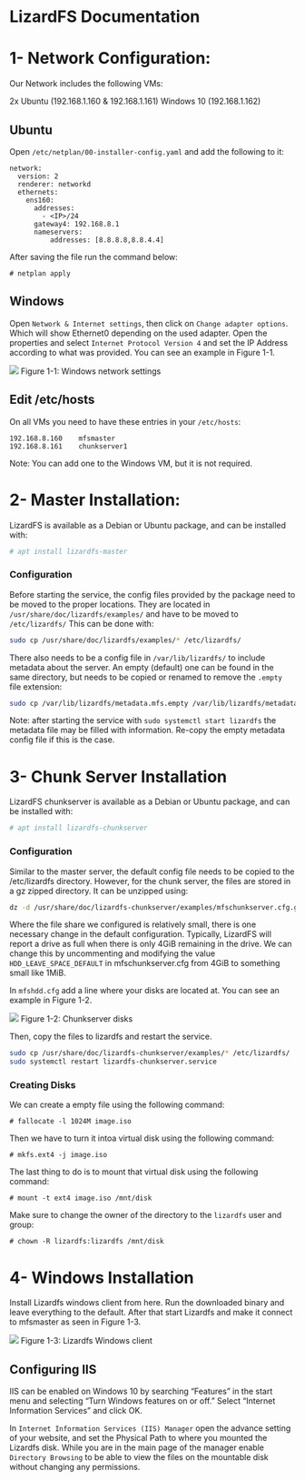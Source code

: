 # LizardFS Documentation



# 1- Network Configuration:
Our Network includes the following VMs:

2x Ubuntu (192.168.1.160 & 192.168.1.161)
Windows 10 (192.168.1.162)

## Ubuntu

Open `/etc/netplan/00-installer-config.yaml` and add the following to it:

```
network:
  version: 2
  renderer: networkd
  ethernets:
    ens160:
      addresses:
        - <IP>/24
      gateway4: 192.168.8.1
      nameservers:
          addresses: [8.8.8.8,8.8.4.4]
```
After saving the file run the command below:
```
# netplan apply
```

## Windows

Open `Network & Internet settings`, then click on `Change adapter options`. Which will show Ethernet0 depending on the used adapter. Open the properties and select `Internet Protocol Version 4` and set the IP Address according to what was provided. You can see an  example in Figure 1-1.


![](https://github.com/HusseinM5/tech-journal/blob/main/SYS265/DFSProject/imgs/image1.png)
Figure 1-1: Windows network settings



## Edit /etc/hosts

On all VMs you need to have these entries in your `/etc/hosts`:

```
192.168.8.160    mfsmaster
192.168.8.161    chunkserver1
```

Note: You can add one to the Windows VM, but it is not required.
# 2- Master Installation:
LizardFS is available as a Debian or Ubuntu package, and can be installed with:
```bash
# apt install lizardfs-master
```
### Configuration
Before starting the service, the config files provided by the package need to be moved to the proper locations. They are located in ```/usr/share/doc/lizardfs/examples/``` and have to be moved to ```/etc/lizardfs/``` This can be done with:
```bash
sudo cp /usr/share/doc/lizardfs/examples/* /etc/lizardfs/
```

There also needs to be a config file in ```/var/lib/lizardfs/``` to include metadata about the server. An empty (default) one can be found in the same directory, but needs to be copied or renamed to remove the ```.empty``` file extension:
```bash
sudo cp /var/lib/lizardfs/metadata.mfs.empty /var/lib/lizardfs/metadata.mfs
```

Note: after starting the service with ```sudo systemctl start lizardfs``` the metadata file may be filled with information. Re-copy the empty metadata config file if this is the case.
# 3- Chunk Server Installation
LizardFS chunkserver is available as a Debian or Ubuntu package, and can be installed with:
```bash
# apt install lizardfs-chunkserver
```
### Configuration
Similar to the master server, the default config file needs to be copied to the /etc/lizardfs directory. However, for the chunk server, the files are stored in a gz zipped directory. It can be unzipped using:
```bash
dz -d /usr/share/doc/lizardfs-chunkserver/examples/mfschunkserver.cfg.gz
```
Where the file share we configured is relatively small, there is one necessary change in the default configuration. Typically, LizardFS will report a drive as full when there is only 4GiB remaining in the drive. We can change this by uncommenting and modifying the value ```HDD_LEAVE_SPACE_DEFAULT``` in mfschunkserver.cfg from 4GiB to something small like 1MiB.

In `mfshdd.cfg` add a line where your disks are located at. You can see an example in Figure 1-2.


![](https://github.com/HusseinM5/tech-journal/blob/main/SYS265/DFSProject/imgs/image2.png)
Figure 1-2: Chunkserver disks


Then, copy the files to lizardfs and restart the service.
```bash
sudo cp /usr/share/doc/lizardfs-chunkserver/examples/* /etc/lizardfs/
sudo systemctl restart lizardfs-chunkserver.service
```

### Creating Disks
We can create a empty file using the following command:
```
# fallocate -l 1024M image.iso
```
Then we have to turn it intoa virtual disk using the following command:
```
# mkfs.ext4 -j image.iso
```
The last thing to do is to mount that virtual disk using the following command:
```
# mount -t ext4 image.iso /mnt/disk
```
Make sure to change the owner of the directory to the `lizardfs` user and group:
```
# chown -R lizardfs:lizardfs /mnt/disk
```

# 4- Windows Installation
Install Lizardfs windows client from here. Run the downloaded binary and leave everything to the default. After that start Lizardfs and make it connect to mfsmaster as seen in Figure 1-3.

![](https://github.com/HusseinM5/tech-journal/blob/main/SYS265/DFSProject/imgs/image3.png)
Figure 1-3: Lizardfs Windows client

## Configuring IIS

IIS can be enabled on Windows 10 by searching “Features” in the start menu and selecting “Turn Windows features on or off.” Select “Internet Information Services” and click OK.

In `Internet Information Services (IIS) Manager` open the advance setting of your website, and set the Physical Path to where you mounted the Lizardfs disk. While you are in the main page of the manager enable `Directory Browsing` to be able to view the files on the mountable disk without changing any permissions.
